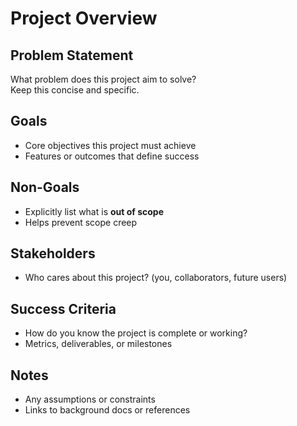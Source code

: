 # Project Overview

## Problem Statement
What problem does this project aim to solve?  
Keep this concise and specific.

## Goals
- Core objectives this project must achieve
- Features or outcomes that define success

## Non-Goals
- Explicitly list what is **out of scope**
- Helps prevent scope creep

## Stakeholders
- Who cares about this project? (you, collaborators, future users)

## Success Criteria
- How do you know the project is complete or working?
- Metrics, deliverables, or milestones

## Notes
- Any assumptions or constraints
- Links to background docs or references
